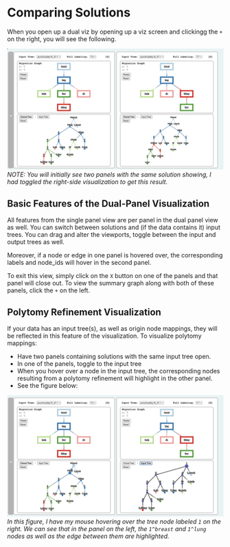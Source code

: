 # Comparing Solutions

When you open up a dual viz by opening up a viz screen and clickingg the `+` on the right, you will see the following.

![dual-viz](../figures/dual-viz.jpeg)
*NOTE: You will initially see two panels with the same solution showing, I had toggled the right-side visualization to get this result.*

## Basic Features of the Dual-Panel Visualization

All features from the single panel view are per panel in the dual panel view as well. You can switch between solutions and (if the data contains it) input trees. You can drag and alter the viewports, toggle between the input and output trees as well.
  
Moreover, if a node or edge in one panel is hovered over, the corresponding labels and node_ids will hover in the second panel.
  
To exit this view, simply click on the `X` button on one of the panels and that panel will close out. To view the summary graph along with both of these panels, click the `+` on the left.

## Polytomy Refinement Visualization

If your data has an input tree(s), as well as origin node mappings, they will be reflected in this feature of the visualization. To visualize polytomy mappings:

- Have two panels containing solutions with the same input tree open.
- In one of the panels, toggle to the input tree
- When you hover over a node in the input tree, the corresponding nodes resulting from a polytomy refinement will highlight in the other panel.
- See the figure below:

![refinement](../figures/refinement.jpeg)
*In this figure, I have my mouse hovering over the tree node labeled `1` on the right. We can see that in the panel on the left, the `1^breast` and `1^lung` nodes as well as the edge between them are highlighted.*
